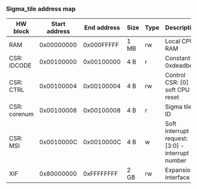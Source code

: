 ### Sigma_tile address map

HW block | Start address | End address | Size | Type | Description
-------- | ------------- | ----------- | ---- | ---- | -----------
RAM | 0x00000000 | 0x000FFFFF | 1 MB | rw | Local CPU RAM
CSR: IDCODE | 0x00100000 | 0x00100000 | 4 B | r | Constant: 0xdeadbeef
CSR: CTRL | 0x00100004 | 0x00100004 | 4 B | rw | Control CSR: [0] - soft CPU reset
CSR: corenum | 0x00100008 | 0x00100008 | 4 B | r | Sigma tile ID
CSR: MSI | 0x0010000C | 0x0010000C | 4 B | w | Soft interrupt request: [3:0] - interrupt number
XIF | 0x80000000 | 0xFFFFFFFF | 2 GB | rw | Expansion interface
